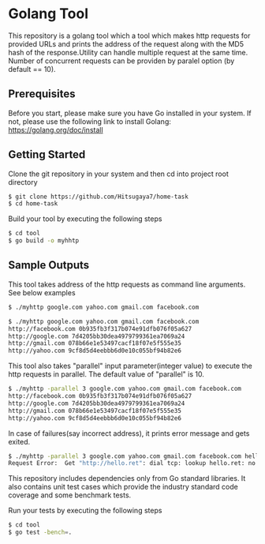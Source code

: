 # Golang Tool

This repository is a golang tool which a tool which makes http requests for provided URLs and prints the address of the request along with the MD5 hash of the response.Utility can handle multiple request at the same time. Number of concurrent requests can be providen by paralel option (by default == 10).

## Prerequisites

Before you start, please make sure you have Go installed in your system. If not, please use the following link to install Golang:
https://golang.org/doc/install

## Getting Started

Clone the git repository in your system and then cd into project root directory

```bash
$ git clone https://github.com/Hitsugaya7/home-task
$ cd home-task
```

Build your tool by executing the following steps
```bash
$ cd tool
$ go build -o myhhtp
```

## Sample Outputs

This tool takes address of the http requests as command line arguments. See below examples
```bash
$ ./myhttp google.com yahoo.com gmail.com facebook.com

```

```bash
$ ./myhttp google.com yahoo.com gmail.com facebook.com
http://facebook.com 0b935fb3f317b074e91dfb076f05a627
http://google.com 7d4205bb30dea4979799361ea7069a24
http://gmail.com 078b66e1e53497cacf18f07e5f555e35
http://yahoo.com 9cf8d5d4eebbb6d0e10c055bf94b82e6

```

This tool also takes "parallel" input parameter(integer value) to execute the http requests in parallel. The default value of "parallel" is 10.
```bash
$ ./myhttp -parallel 3 google.com yahoo.com gmail.com facebook.com
http://facebook.com 0b935fb3f317b074e91dfb076f05a627
http://google.com 7d4205bb30dea4979799361ea7069a24
http://gmail.com 078b66e1e53497cacf18f07e5f555e35
http://yahoo.com 9cf8d5d4eebbb6d0e10c055bf94b82e6

```

In case of failures(say incorrect address), it prints error message and gets exited.
```bash
$ ./myhttp -parallel 3 google.com yahoo.com gmail.com facebook.com hello.ret
Request Error:  Get "http://hello.ret": dial tcp: lookup hello.ret: no such host

```

This repository includes dependencies only from Go standard libraries. It also contains unit test cases which provide the industry standard code coverage and some benchmark tests.

Run your tests by executing the following steps
```bash
$ cd tool
$ go test -bench=. 
```
